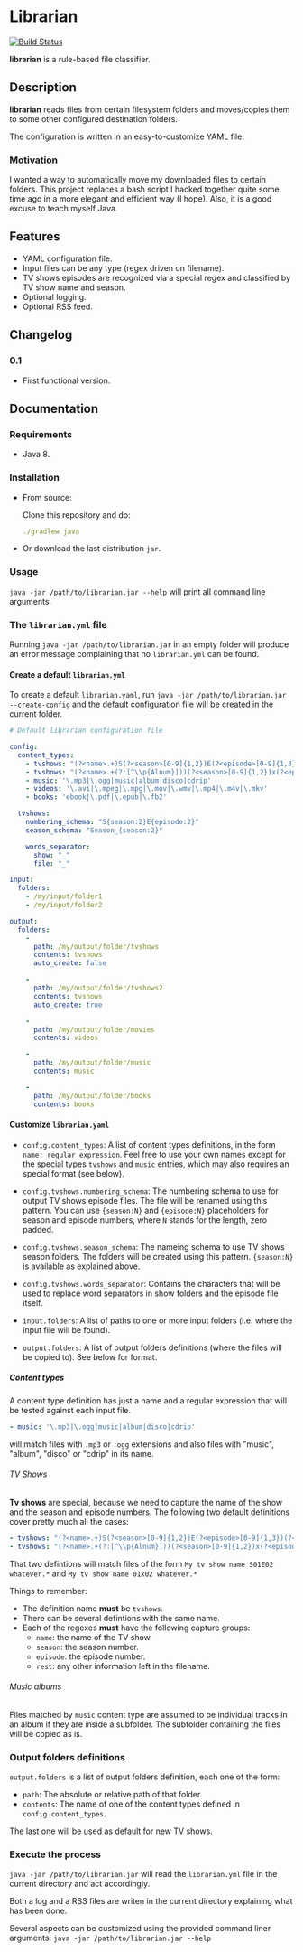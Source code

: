 # Librarian

[![Build Status](https://travis-ci.org/magabriel/librarian.svg?branch=master)](https://travis-ci.org/magabriel/librarian)

**librarian** is a rule-based file classifier.

## Description

**librarian** reads files from certain filesystem folders and moves/copies them to some other configured destination folders.
 
The configuration is written in an easy-to-customize YAML file.

### Motivation

I wanted a way to automatically move my downloaded files to certain folders. This project replaces a bash script 
I hacked together quite some time ago in a more elegant and efficient way (I hope). Also, it is a good excuse 
to teach myself Java.

## Features

- YAML configuration file.
- Input files can be any type (regex driven on filename).
- TV shows episodes are recognized via a special regex and classified by TV show name and season.
- Optional logging.
- Optional RSS feed.

## Changelog

### 0.1

- First functional version.

## Documentation

### Requirements

- Java 8.

### Installation

- From source:

    Clone this repository and do:
    
    ~~~YAML
    ./gradlew java
    ~~~

- Or download the last distribution `jar`.

### Usage

`java -jar /path/to/librarian.jar --help` will print all command line arguments.

### The `librarian.yml` file

Running `java -jar /path/to/librarian.jar` in an empty folder will produce an error message complaining that no 
`librarian.yml` can be found. 
 
#### Create a default `librarian.yml`

To create a default `librarian.yaml`, run  `java -jar /path/to/librarian.jar --create-config` and the default 
configuration file will be created in the current folder.

~~~YAML
# Default librarian configuration file

config:
  content_types:
    - tvshows: "(?<name>.+)S(?<season>[0-9]{1,2})E(?<episode>[0-9]{1,3})(?<rest>.*)"
    - tvshows: "(?<name>.+(?:[^\\p{Alnum}]))(?<season>[0-9]{1,2})x(?<episode>[0-9]{1,3})(?<rest>.*)"
    - music: '\.mp3|\.ogg|music|album|disco|cdrip'
    - videos: '\.avi|\.mpeg|\.mpg|\.mov|\.wmv|\.mp4|\.m4v|\.mkv'
    - books: 'ebook|\.pdf|\.epub|\.fb2'

  tvshows:
    numbering_schema: "S{season:2}E{episode:2}"
    season_schema: "Season_{season:2}"

    words_separator:
      show: "_"
      file: "_"

input:
  folders:
    - /my/input/folder1
    - /my/input/folder2

output:
  folders:
    -
      path: /my/output/folder/tvshows
      contents: tvshows
      auto_create: false

    -
      path: /my/output/folder/tvshows2
      contents: tvshows
      auto_create: true

    -
      path: /my/output/folder/movies
      contents: videos

    -
      path: /my/output/folder/music
      contents: music

    -
      path: /my/output/folder/books
      contents: books

~~~

#### Customize `librarian.yaml`

- `config.content_types`: A list of content types definitions, in the form `name: regular expression`. Feel free to use 
   your own names except for the special types `tvshows` and `music` entries, which may also requires an special format 
   (see below).
    
- `config.tvshows.numbering_schema`: The numbering schema to use for output TV shows episode files. The file will be 
   renamed using this pattern. You can use `{season:N}` and `{episode:N}` placeholders for season and episode numbers, 
   where `N` stands for the length, zero padded.

- `config.tvshows.season_schema`: The nameing schema to use TV shows season folders. The folders will be created using 
   this pattern. `{season:N}` is available as explained above.

- `config.tvshows.words_separator`: Contains the characters that will be used to replace word separators in show folders 
   and the episode file itself.

- `input.folders`: A list of paths to one or more input folders (i.e. where the input file will be found).

- `output.folders`: A list of output folders definitions (where the files will be copied to). See below for format.

##### Content types

A content type definition has just a name and a regular expression that will be tested against each input file. 

~~~YAML
- music: '\.mp3|\.ogg|music|album|disco|cdrip' 
~~~

will match files with `.mp3` or `.ogg` extensions and also files with "music", "album", "disco" or "cdrip" in its name.

###### TV Shows
   
**Tv shows** are special, because we need to capture the name of the show and the season and episode numbers. The following 
two default definitions cover pretty much all the cases:

~~~YAML
- tvshows: "(?<name>.+)S(?<season>[0-9]{1,2})E(?<episode>[0-9]{1,3})(?<rest>.*)"
- tvshows: "(?<name>.+(?:[^\\p{Alnum}]))(?<season>[0-9]{1,2})x(?<episode>[0-9]{1,3})(?<rest>.*)"
~~~

That two defintions will match files of the form `My tv show name S01E02 whatever.*` and `My tv show name 01x02 whatever.*`

Things to remember:

- The definition name **must** be `tvshows`.
- There can be several defintions with the same name.
- Each of the regexes **must** have the following capture groups:
    - `name`: the name of the TV show.
    - `season`: the season number.
    - `episode`: the episode number.
    - `rest`: any other information left in the filename. 

###### Music albums

Files matched by `music` content type are assumed to be individual tracks in an album if they are inside a subfolder. 
The subfolder containing the files will be copied as is.

### Output folders definitions
 
`output.folders` is a list of output folders definition, each one of the form:

- `path`: The absolute or relative path of that folder.
- `contents`: The name of one of the content types defined in `config.content_types`.

The last one will be used as default for new TV shows.
 
### Execute the process

`java -jar /path/to/librarian.jar` will read the `librarian.yml` file in the current directory and act accordingly.

Both a log and a RSS files are writen in the current directory explaining what has been done. 

Several aspects can be customized using the provided command liner arguments: `java -jar /path/to/librarian.jar --help`
